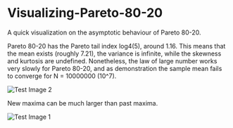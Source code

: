 # Visualizing-Pareto-80-20
A quick visualization on the asymptotic behaviour of Pareto 80-20. 

Pareto 80-20 has the Pareto tail index log4(5), around 1.16. This means that the mean exists (roughly 7.21), the variance is infinite, while the skewness and kurtosis are undefined. Nonetheless, the law of large number works very slowly for Pareto 80-20, and as demonstration the sample mean fails to converge for N = 10000000 (10^7).

![Test Image 2](https://github.com/fallintoplace/Visualizing-Pareto-80-20/blob/master/sample_mean.gif)

New maxima can be much larger than past maxima.

![Test Image 1](https://github.com/fallintoplace/Visualizing-Pareto-80-20/blob/master/samples_generated.gif)
